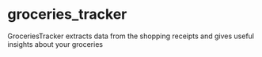 # groceries_tracker
GroceriesTracker extracts data from the shopping receipts and gives useful insights about your groceries
